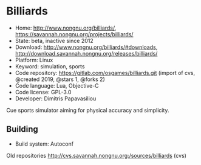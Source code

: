# Billiards

- Home: http://www.nongnu.org/billiards/, https://savannah.nongnu.org/projects/billiards/
- State: beta, inactive since 2012
- Download: http://www.nongnu.org/billiards/#downloads, http://download.savannah.nongnu.org/releases/billiards/
- Platform: Linux
- Keyword: simulation, sports
- Code repository: https://gitlab.com/osgames/billiards.git (import of cvs, @created 2019, @stars 1, @forks 2)
- Code language: Lua, Objective-C
- Code license: GPL-3.0
- Developer: Dimitris Papavasiliou

Cue sports simulator aiming for physical accuracy and simplicity.

## Building

- Build system: Autoconf

Old repositories http://cvs.savannah.nongnu.org:/sources/billiards (cvs)